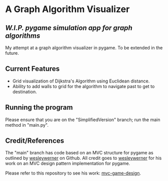 # A Graph Algorithm Visualizer
## _W.I.P. pygame simulation app for graph algorithms_

My attempt at a graph algorithm visualizer in pygame. To be extended in the future.

## Current Features

- Grid visualization of Dijkstra's Algorithm using Euclidean distance.
- Ability to add walls to grid for the algorithm to navigate past to get to destination.

## Running the program
Please ensure that you are on the "SimplifiedVersion" branch; run the main method in "main.py".

## Credit/References
The "main" branch has code based on an MVC structure for pygame as outlined by [wesleywerner](https://github.com/wesleywerner) on Github. All credit goes to [wesleywerner](https://github.com/wesleywerner) for his work on an MVC design pattern implementation for pygame.

Please refer to this repository to see his work: [mvc-game-design]([wesleywerner](https://github.com/wesleywerner)).

